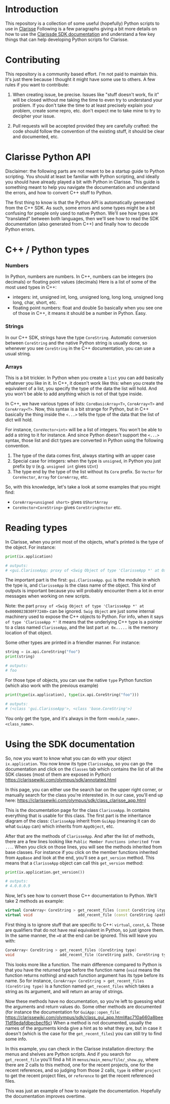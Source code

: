 Introduction
============

This repository is a collection of some useful (hopefully) Python scripts to use in [Clarisse](https://www.isotropix.com/)
Following is a few paragraphs giving a bit more details on how to use the [Clarissde SDK documentation](https://clarissewiki.com/olympus/sdk/index.html)
and understand a few key things that can help developing Python scripts for Clarisse.

Contributing
============

This repository is a community based effort. I'm not paid to maintain this. It's just there because I thought it might have some use
to others. A few rules if you want to contribute:

1. When creating issue, be precise. Issues like "stuff doesn't work, fix it" will be closed without me taking the time to even try to
understand your problem. If you don't take the time to at least precisely explain your problem, create some repro, etc. don't expect
me to take mine to try to decipher your issue.

2. Pull requests will be accepted provided they are carefully crafted: the code should follow the convention of the existing stuff,
it should be clear and documented, etc.

Clarisse Python API
===================

Disclaimer: the following parts are not meant to be a startup guide to Python scripting. You should at least be familiar with Python
scripting, and ideally you should have already played a bit with Python in Clarisse. This guide is something meant to help you navigate
the documentation and understand the errors, and how to convert C++ stuff to Python.

The first thing to know is that the Python API is automatically generated from the C++ SDK. As such, some errors and some types might
be a bit confusing for people only used to native Python. We'll see how types are "translated" between both languages, then we'll see
how to read the SDK documentation (also generated from C++) and finally how to decode Python errors.

C++ / Python types
==================

### Numbers

In Python, numbers are numbers. In C++, numbers can be integers (no decimals) or floating point values (decimals) Here is a list of some
of the most used types in C++:
- integers: int, unsigned int, long, unsigned long, long long, unsigned long long, char, short, etc.
- floating point numbers: float and double
So basically when you see one of those in C++, it means it should be a number in Python. Easy.

### Strings

In our C++ SDK, strings have the type `CoreString`. Automatic conversion between `CoreString` and the native Python string is usually done,
so whenever you see `CoreString` in the C++ documentation, you can use a usual string.

### Arrays

This is a bit trickier. In Python when you create a `list` you can add basically whatever you like in it. In C++, it doesn't work like this:
when you create the equivalent of a list, you specify the type of the data the list will hold. And you won't be able to add anything which is
not of that type inside.

In C++, we have various types of lists: `CoreBasicArray<T>`, `CoreArray<T>` and `CoreArray<T>`. Now, this syntax is a bit strange for Python,
but in C++ basically the thing inside the `<...>` tells the type of the data that the list of dict will hold.

For instance, `CoreVector<int>` will be a list of integers. You won't be able to add a string to it for instance. And since Python doesn't
support the `<...>` syntax, those list and dict types are converted in Python using the following convention.
1. The type of the data comes first, always starting with an upper case
2. Special case for integers: when the type is `unsigned`, in Python you just prefix by `U` (e.g. `unsigned int` gives `UInt`)
3. The type end by the type of the list without its `Core` prefix. So `Vector` for `CoreVector`, `Array` for `CoreArray`, etc.

So, with this knowledge, let's take a look at some examples that you might find:
- `CoreArray<unsigned short>` gives `UShortArray`
- `CoreVector<CoreString>` gives `CoreStringVector`
etc.

Reading types
=============

In Clarisse, when you print most of the objects, what's printed is the type of the object. For instance:
```python
print(ix.application)

# outputs:
# <gui.ClarisseApp; proxy of <Swig Object of type 'ClarisseApp *' at 0x0000023B30FF7240> >
```

The important part is the first: `gui.ClarisseApp`. `gui` is the module in which the type is, and `ClarisseApp` is the class name of the object.
This kind of outputs is important because you will probably encounter them a lot in error messages when working on new scripts.

Note: the part `proxy of <Swig Object of type 'ClarisseApp *' at 0x0000023B30FF7240>` can be ignored. `Swig Object` are just some internal machinery
used to expose the C++ objects to Python. For info, when it says `of type 'ClarisseApp *'` it means that the underlying C++ type is a pointer to a class named
`ClarisseApp`, and the last part `at 0x.....` is the memory location of that object.

Some other types are printed in a friendler manner. For instance:
```python
string = ix.api.CoreString("foo")
print(string)

# outputs:
# foo
```

For those type of objects, you can use the native `type` Python function (which also work with the previous example)
```python
print(type(ix.application), type(ix.api.CoreString("foo")))

# outputs:
# (<class 'gui.ClarisseApp'>, <class 'base.CoreString'>)
```

You only get the type, and it's always in the form `<module_name>.<class_name>`.

Using the SDK documentation
===========================

So, now you want to know what you can do with your object `ix.application`. You now know its type `ClarisseApp`, so you can go the documentation
and click on the `Classes` tab which contains the list of all the SDK classes (most of them are exposed in Python)
https://clarissewiki.com/olympus/sdk/annotated.html

In this page, you can either use the search bar on the upper right corner, or manually search for the class you're interested in. In our case,
you'll end up here: https://clarissewiki.com/olympus/sdk/class_clarisse_app.html

This is the documentation page for the class `ClarisseApp`. In contains everything that is usable for this class. The first part is the inheritance
diagram of the class: `ClarisseApp` inherit from `GuiApp` (meaning it can do what `GuiApp` can) which inherits from `AppObject`, etc.

After that are the methods of `ClarisseApp`. And after the list of methods, there are a few lines looking like `Public Member Functions inherited
from ...`. When you click on those lines, you will see the methods inherited from base classes. For instance if you click on the member functions
inherited from `AppBase` and look at the end, you'll see a `get_version` method. This means that a `ClarisseApp` object can call this `get_version`
method:
```python
print(ix.application.get_version())

# outputs:
# 4.0.0.0.9
```

Now, let's see how to convert those C++ documentation to Python. We'll take 2 methods as example:
```cpp
virtual CoreArray< CoreString > get_recent_files (const CoreString &type) const =0
virtual void                    add_recent_file (const CoreString &path, const CoreString &type)=0
```

First thing is to ignore stuff that are specific to C++: `virtual`, `const`, `&`. Those are qualifiers that do not have real equivalent in Python, so
just ignore them. In the same manner, the `=0` at the end can be ignored. This will leave you with:
```cpp
CoreArray< CoreString > get_recent_files (CoreString type)
void                    add_recent_file (CoreString path, CoreString type)
```

This looks more like a function. The main difference compared to Python is that you have the returned type before the function name (`void`
means the function returns nothing) and each function argument has its type before its name. So for instance,
`CoreArray< CoreString > get_recent_files (CoreString type)` is a function named `get_recent_files` which takes a string as its argument, and will return
an array of strings.

Now these methods have no documentation, so you're left to guessing what the arguments and return values do. Some other methods are documented (for
instance the documentation for `GuiApp::open_file`: https://clarissewiki.com/olympus/sdk/class_gui_app.html#ac710a660a8bee11df8edafdbecbecf6c)
When a method is not documented, usually the names of the arguments kinda give a hint as to what they are, but in case it doesn't (which is the
case for the `get_recent_files`) you can still try to find some info.

In this example, you can check in the Clarisse installation directory: the menus and shelves are Python scripts. And if you search for `get_recent_file`
you'll find a hit in `menus/main_menu/file/_show.py`, where there are 2 calls to this method, one for the recent projects, one for the recent references,
and so judging from those 2 calls, `type` is either `project` to get the recent project files, or `reference` to get the recent referenced files.

This was just an example of how to navigate the documentation. Hopefully the documentation improves overtime.
